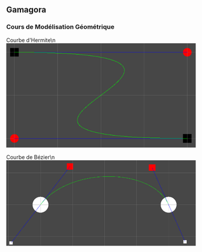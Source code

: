 ## Gamagora
### Cours de Modélisation Géométrique

Courbe d'Hermite\n
![Hermite](./Images/Hermite.png?raw=true "Hermite")

Courbe de Bézier\n
![Bézier](./Images/Bezier.png?raw=true "Bézier")
